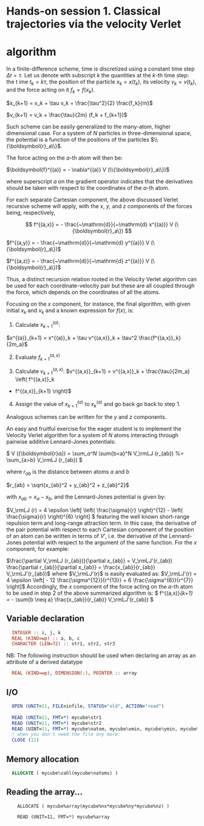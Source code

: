# Hands-on session 1. Classical trajectories via the velocity Verlet
# algorithm

In a finite-difference scheme, time is discretized using a constant time step   $\Delta t = \tau$.
Let us denote with subscript $k$ the quantities at the $k$-th time step: the t  ime $t_k=k\tau$, the position of the particle $x_k = x(t_k)$, its velocity $v_  k =v(t_k)$, and the force acting on it $f_k = f(x_k)$.


$x_{k+1} = x_k + \tau v_k + \frac{\tau^2}{2} \frac{f_k}{m}$

$v_{k+1} = v_k + \frac{\tau}{2m} (f_k + f_{k+1})$

Such scheme can be easily generalized to the many-atom, higher dimensional case.
For a system of
$N$ particles in three-dimensional space, the potential is a function
of the positions of the particles $\\{\boldsymbol{r}_a\\}$.

The force acting on the $a$-th atom will then be:

$\boldsymbol{f}^{(a)} = - \nabla^{(a)} V (\\{\boldsymbol{r}_a\\})$

where superscript $a$ on the gradient operator indicates that the derivatives should be taken with respect to the coordinates of the $a$-th atom.

For each separate Cartesian component, the above discussed Verlet recursive scheme will apply, with the $x$, $y$, and $z$ components of the forces being, respectively,

$$
f^{(a,x)} = - \frac{~\mathrm{d}}{~\mathrm{d} x^{(a)}} V (\{\boldsymbol{r}_a\})
$$

$f^{(a,y)} = - \frac{~\mathrm{d}}{~\mathrm{d} y^{(a)}} V (\{\boldsymbol{r}_a\})$

$f^{(a,z)} = - \frac{~\mathrm{d}}{~\mathrm{d} z^{(a)}} V (\{\boldsymbol{r}_a\})$

Thus, a distinct recursion relation rooted in the Velocity Verlet algorithm can be used for each coordinate-velocity pair but these are all coupled through the force, which depends on the coordinates of all the atoms.

Focusing on the $x$ component, for instance, the final algorithm, with given initial $x_k$ and $v_k$ and a known expression for $f(x)$, is:

1. Calculate $x^{(a)}_{k+1}$:

$x^{(a)}_{k+1} = x^{(a)}_k + \tau v^{(a,x)}_k + \tau^2
\frac{f^{(a,x)}_k}{2m_a}$

2. Evaluate $f^{(a,x)}_{k+1}$

3. Calculate $v^{(a,x)}_{k+1}$:
$v^{(a,x)}_{k+1} = v^{(a,x)}_k + \frac{\tau}{2m_a} \left( f^{(a,x)}_k
+ f^{(a,x)}_{k+1} \right)$

4. Assign the value of $x^{(a)}_{k+1}$ to $x^{(a)}_k$ and go back go
back to step 1.

Analogous schemes can be written for the $y$ and $z$ components.

An easy and fruitful exercise for the eager student is to implement the Velocity Verlet algorithm for a system of $N$ atoms interacting through pairwise additive Lennard-Jones potentials:

$
V (\{\boldsymbol{r}_a\})
 = \sum_a^N \sum_{b<a}^N V_\rmLJ (r_{ab})
 %= \sum_{a>b} V_\rmLJ (r_{ab})
$

where $r_{ab}$ is the distance between atoms $a$ and $b$

$r_{ab} = \sqrt{x_{ab}^2 + y_{ab}^2 + z_{ab}^2}$

with $x_{ab} = x_a - x_b$, and the Lennard-Jones potential is given by:

$V_\rmLJ (r) = 4 \epsilon
\left[
	\left( \frac{\sigma}{r} \right)^{12}
	- \left( \frac{\sigma}{r} \right)^{6}
\right]
$
featuring the well known short-range repulsion term and long-range attraction term.
In this case, the
derivative of the pair potential with respect to each Cartesian component of the position of an atom can be written in terms of $V'$, i.e. the derivative of the Lennard-Jones potential with respect to the argument of the same function.
For the $x$ component, for example:

$\frac{\partial V_\rmLJ (r_{ab})}{\partial x_{ab}} = V_\rmLJ'(r_{ab})
\frac{\partial r_{ab}}{\partial x_{ab}} = \frac{x_{ab}}{r_{ab}}
V_\rmLJ'(r_{ab})$
where $V_\rmLJ'(r)$ is easily evaluated as:
$V_\rmLJ'(r) = 4 \epsilon
\left[
	- 12 \frac{\sigma^{12}}{r^{13}}
	+  6 \frac{\sigma^{6}}{r^{7}}
\right]$
Accordingly, the $x$ component of the force acting on the $a$-th atom to be used in step 2
of the above summarized algorithm is:
$
f^{(a,x)}_{k+1} = - \sum_{b \neq a} \frac{x_{ab}}{r_{ab}} V_\rmLJ'(r_{ab})
$


## Variable declaration

```fortran
  INTEGER :: i, j, k                                                 
  REAL (KIND=wp) :: a, b, c                                          
  CHARACTER (LEN=72) :: str1, str2, str3                             
```

NB: The following instruction should be used when declaring an array as an attribute of a derived datatype

```fortran
  REAL (KIND=wp), DIMENSION(:), POINTER :: array                     
```
                                                                      
## I/O                                                                
                                                                      
```fortran
  OPEN (UNIT=11, FILE=infile, STATUS="old", ACTION="read")           
                                                                      
  READ (UNIT=11, FMT=*) mycube%str1
  READ (UNIT=11, FMT=*) mycube%str2
  READ (UINT=11, FMT=*) mycube%natom, mycube%xmin, mycube%ymin, mycube%zmin
  ! when you don't need the file any more:
  CLOSE (11)                                                         
```

## Memory allocation                                                  
                                                                      
```fortran
  ALLOCATE ( mycube%zahl(mycube%natoms) )                            
```
                                                                      
## Reading the array...                                               
                                                                      
```
    ALLOCATE ( mycube%array(mycube%nx*mycube%ny*mycube%nz) )          

    READ (UNIT=11, FMT=*) mycube%array                                
```
